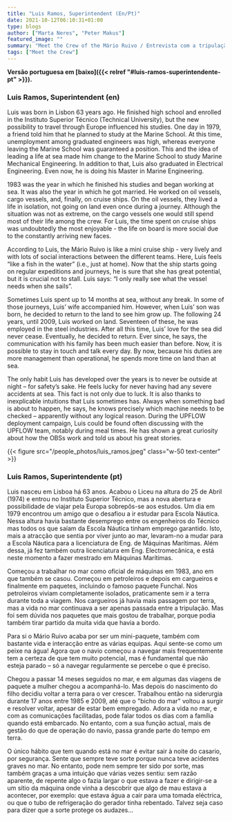 ```yaml
---
title: "Luis Ramos, Superintendent (En/Pt)"
date: 2021-10-12T06:10:31+01:00
type: blogs
author: ["Marta Neres", "Peter Makus"]
featured_image: ""
summary: "Meet the Crew of the Mário Ruivo / Entrevista com a tripulação do Mário Ruivo"
tags: ["Meet the Crew"]
---
```


**Versão portuguesa em [baixo]({{< relref "#luis-ramos-superintendente-pt" >}}).**

### Luis Ramos, Superintendent (en)

Luis was born in Lisbon 63 years ago.  He finished high school and enrolled in the Instituto Superior Técnico (Technical University), but the new possibility to travel through Europe influenced his studies. One day in 1979, a friend told him that he planned to study at the Marine School. At this time, unemployment among graduated engineers was high, whereas everyone leaving the Marine School was guaranteed a position. This and the idea of leading a life at sea made him change to the Marine School to study Marine Mechanical Engineering. In addition to that, Luis also graduated in Electrical Engineering. Even now, he is doing his Master in Marine Engineering.

1983 was the year in which he finished his studies and began working at sea. It was also the year in which he got married. He worked on oil vessels, cargo vessels, and, finally, on cruise ships. On the oil vessels, they lived a life in isolation, not going on land even once during a journey. Although the situation was not as extreme, on the cargo vessels one would still spend most of their life among the crew. For Luis, the time spent on cruise ships was undoubtedly the most enjoyable - the life on board is more social due to the constantly arriving new faces.

According to Luis, the Mário Ruivo is like a mini cruise ship - very lively and with lots of social interactions between the different teams. Here, Luis feels “like a fish in the water” (i.e., just at home). Now that the ship starts going on regular expeditions and journeys, he is sure that she has great potential, but it is crucial not to stall. Luis says: “I only really see what the vessel needs when she sails”.

Sometimes Luis spent up to 14 months at sea, without any break. In some of those journeys, Luis’ wife accompanied him. However, when Luis’ son was born, he decided to return to the land to see him grow up. The following 24 years, until 2009, Luis worked on land. Seventeen of these, he was employed in the steel industries. After all this time, Luis’ love for the sea did never cease. Eventually, he decided to return. Ever since, he says, the communication with his family has been much easier than before. Now, it is possible to stay in touch and talk every day. By now, because his duties are more management than operational, he spends more time on land than at sea.

The only habit Luis has developed over the years is to never be outside at night – for safety’s sake. He feels lucky for never having had any severe accidents at sea. This fact is not only due to luck. It is also thanks to inexplicable intuitions that Luis sometimes has. Always when something bad is about to happen, he says, he knows precisely which machine needs to be checked – apparently without any logical reason.
During the UPFLOW deployment campaign, Luis could be found often discussing with the UPFLOW team, notably during meal times. He has shown a great curiosity about how the OBSs work and told us about his great stories.

{{< figure src="/people_photos/luis_ramos.jpeg" class="w-50 text-center" >}}

### Luis Ramos, Superintendente (pt)

Luis nasceu em Lisboa há 63 anos. Acabou o Liceu na altura do 25 de Abril (1974) e entrou no Instituto Superior Técnico, mas a nova abertura e possibilidade de viajar pela Europa sobrepôs-se aos estudos. Um dia em 1979 encontrou um amigo que o desafiou a ir estudar para Escola Náutica. Nessa altura havia bastante desemprego entre os engenheiros do Técnico mas todos os que saíam da Escola Náutica tinham emprego garantido. Isto, mais a atracção que sentia por viver junto ao mar, levaram-no a mudar para a Escola Náutica para a licenciatura de Eng. de Máquinas Marítimas. Além dessa, já fez também outra licenciatura em Eng. Electromecânica, e está neste momento a fazer mestrado em Máquinas Marítimas.

Começou a trabalhar no mar como oficial de máquinas em 1983, ano em que também se casou. Começou em petroleiros e depois em cargueiros e finalmente em paquetes, incluindo o famoso paquete Funchal. Nos petroleiros viviam completamente isolados, praticamente sem ir a terra durante toda a viagem. Nos cargueiros já havia mais passagem por terra, mas a vida no mar continuava a ser apenas passada entre a tripulação. Mas foi sem dúvida nos paquetes que mais gostou de trabalhar, porque podia também tirar partido da muita vida que havia a bordo.

Para si o Mário Ruivo acaba por ser um mini-paquete, também com bastante vida e interacção entre as várias equipas. Aqui sente-se como um peixe na água! Agora que o navio começou a navegar mais frequentemente tem a certeza de que tem muito potencial, mas é fundamental que não esteja parado – só a navegar regularmente se percebe o que é preciso.

Chegou a passar 14 meses seguidos no mar, e em algumas das viagens de paquete a mulher chegou a acompanhá-lo. Mas depois do nascimento do filho decidiu voltar a terra para o ver crescer. Trabalhou então na siderurgia durante 17 anos entre 1985 e 2009, até que o "bicho do mar" voltou a surgir e resolver voltar, apesar de estar bem empregado. Adora a vida no mar, e com as comunicações facilitadas, pode falar todos os dias com a família quando está embarcado. No entanto, com a sua função actual, mais de gestão do que de operação do navio, passa grande parte do tempo em terra.

O único hábito que tem quando está no mar é evitar sair à noite do casario, por segurança. Sente que sempre teve sorte porque nunca teve acidentes graves no mar. No entanto, pode nem sempre ter sido por sorte, mas também graças a uma intuição que várias vezes sentiu: sem razão aparente, de repente algo o fazia largar o que estava a fazer e dirigir-se a um sítio da máquina onde vinha a descobrir que algo de mau estava a acontecer, por exemplo: que estava água a cair para uma tomada eléctrica, ou que o tubo de refrigeração do gerador tinha rebentado. Talvez seja caso para dizer que a sorte protege os audazes…
